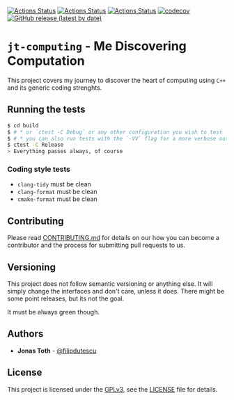 [![Actions Status](https://github.com/JonasToth/jt-computing/workflows/MacOS/badge.svg)](https://github.com/JonasToth/jt-computing/actions)
[![Actions Status](https://github.com/JonasToth/jt-computing/workflows/Windows/badge.svg)](https://github.com/JonasToth/jt-computing/actions)
[![Actions Status](https://github.com/JonasToth/jt-computing/workflows/Ubuntu/badge.svg)](https://github.com/JonasToth/jt-computing/actions)
[![codecov](https://codecov.io/gh/JonasToth/jt-computing/branch/master/graph/badge.svg)](https://codecov.io/gh/JonasToth/jt-computing)
[![GitHub release (latest by date)](https://img.shields.io/github/v/release/JonasToth/jt-computing)](https://github.com/JonasToth/jt-computing/releases)

# `jt-computing` - Me Discovering Computation

This project covers my journey to discover the heart of computing using `C++`
and its generic coding strenghts.

## Running the tests

```bash
$ cd build
$ # * or `ctest -C Debug` or any other configuration you wish to test
$ # * you can also run tests with the `-VV` flag for a more verbose output
$ ctest -C Release
> Everything passes always, of course
```

### Coding style tests

* `clang-tidy` must be clean
* `clang-format` must be clean
* `cmake-format` must be clean

## Contributing

Please read [CONTRIBUTING.md](CONTRIBUTING.md) for details on our how you can
become a contributor and the process for submitting pull requests to us.

## Versioning

This project does not follow semantic versioning or anything else. It will
simply change the interfaces and don't care, unless it does.
There might be some point releases, but its not the goal.

It must be always green though.

## Authors

* **Jonas Toth** - [@filipdutescu](https://github.com/JonasToth)

## License

This project is licensed under the [GPLv3](https://www.gnu.org/licenses/gpl-3.0.en.html),
see the [LICENSE](LICENSE) file for details.
